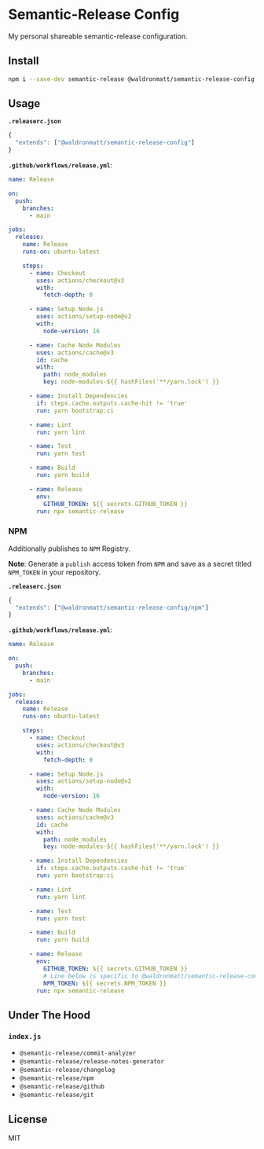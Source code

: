 # Semantic-Release Config

My personal shareable semantic-release configuration.

## Install

```bash
npm i --save-dev semantic-release @waldronmatt/semantic-release-config
```

## Usage

**`.releaserc.json`**

```js
{
  "extends": ["@waldronmatt/semantic-release-config"]
}
```

**`.github/workflows/release.yml`**:

```yml
name: Release

on:
  push:
    branches:
      - main

jobs:
  release:
    name: Release
    runs-on: ubuntu-latest

    steps:
      - name: Checkout
        uses: actions/checkout@v3
        with:
          fetch-depth: 0

      - name: Setup Node.js
        uses: actions/setup-node@v2
        with:
          node-version: 16

      - name: Cache Node Modules
        uses: actions/cache@v3
        id: cache
        with:
          path: node_modules
          key: node-modules-${{ hashFiles('**/yarn.lock') }}

      - name: Install Dependencies
        if: steps.cache.outputs.cache-hit != 'true'
        run: yarn bootstrap:ci

      - name: Lint
        run: yarn lint

      - name: Test
        run: yarn test

      - name: Build
        run: yarn build

      - name: Release
        env:
          GITHUB_TOKEN: ${{ secrets.GITHUB_TOKEN }}
        run: npx semantic-release
```

### NPM

Additionally publishes to `NPM` Registry.

**Note**: Generate a `publish` access token from `NPM` and save as a secret titled `NPM_TOKEN` in your repository.

**`.releaserc.json`**

```js
{
  "extends": ["@waldronmatt/semantic-release-config/npm"]
}
```

**`.github/workflows/release.yml`**:

```yml
name: Release

on:
  push:
    branches:
      - main

jobs:
  release:
    name: Release
    runs-on: ubuntu-latest

    steps:
      - name: Checkout
        uses: actions/checkout@v3
        with:
          fetch-depth: 0

      - name: Setup Node.js
        uses: actions/setup-node@v2
        with:
          node-version: 16

      - name: Cache Node Modules
        uses: actions/cache@v3
        id: cache
        with:
          path: node_modules
          key: node-modules-${{ hashFiles('**/yarn.lock') }}

      - name: Install Dependencies
        if: steps.cache.outputs.cache-hit != 'true'
        run: yarn bootstrap:ci

      - name: Lint
        run: yarn lint

      - name: Test
        run: yarn test

      - name: Build
        run: yarn build

      - name: Release
        env:
          GITHUB_TOKEN: ${{ secrets.GITHUB_TOKEN }}
          # Line below is specific to @waldronmatt/semantic-release-config/npm
          NPM_TOKEN: ${{ secrets.NPM_TOKEN }}
        run: npx semantic-release
```

## Under The Hood

### `index.js`

- `@semantic-release/commit-analyzer`
- `@semantic-release/release-notes-generator`
- `@semantic-release/changelog`
- `@semantic-release/npm`
- `@semantic-release/github`
- `@semantic-release/git`

## License

MIT
